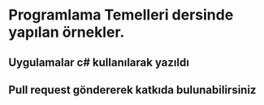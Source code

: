 # Programlama Temelleri dersinde yapılan örnekler.
## Uygulamalar c# kullanılarak yazıldı
## Pull request göndererek katkıda bulunabilirsiniz
